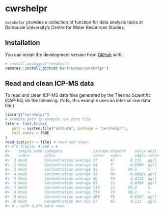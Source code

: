
<!-- README.md is generated from README.Rmd. Please edit that file -->

# cwrshelpr

<!-- badges: start -->
<!-- badges: end -->

`cwrshelpr` provides a collection of function for data analysis tasks at
Dalhousie University’s Centre for Water Resources Studies.

## Installation

You can install the development version from
[GitHub](https://github.com/) with:

``` r
# install.packages("remotes")
remotes::install_github("bentrueman/cwrshelpr")
```

## Read and clean ICP-MS data

To read and clean ICP-MS data files generated by the Thermo Scientific
iCAP-RQ, do the following. (N.B., this example uses an internal raw data
file.)

``` r
library("cwrshelpr")
# example path to example raw data file
file <- list.files(
   path = system.file("extdata", package = "cwrshelpr"),
   full.names = TRUE
)
read_icp(path = file) # read and clean
#> # A tibble: 4,680 × 6
#>    sample_name category              isotope element    value unit 
#>    <chr>       <chr>                 <chr>   <chr>      <dbl> <chr>
#>  1 Wash        Concentration average 27      Al       0.115   µg/l 
#>  2 Wash        Concentration average 31      P       -0.0408  µg/l 
#>  3 Wash        Concentration average 45      Sc      99.6     %    
#>  4 Wash        Concentration average 55      Mn      -0.00621 µg/l 
#>  5 Wash        Concentration average 56      Fe       0.0124  µg/l 
#>  6 Wash        Concentration average 65      Cu       0.0396  µg/l 
#>  7 Wash        Concentration average 115     In      99.2     %    
#>  8 Wash        Concentration average 159     Tb      98.1     %    
#>  9 Wash        Concentration average 208     Pb       0.0497  µg/l 
#> 10 Wash        Concentration per Run 27      Al       0.133   µg/l 
#> # … with 4,670 more rows
```
